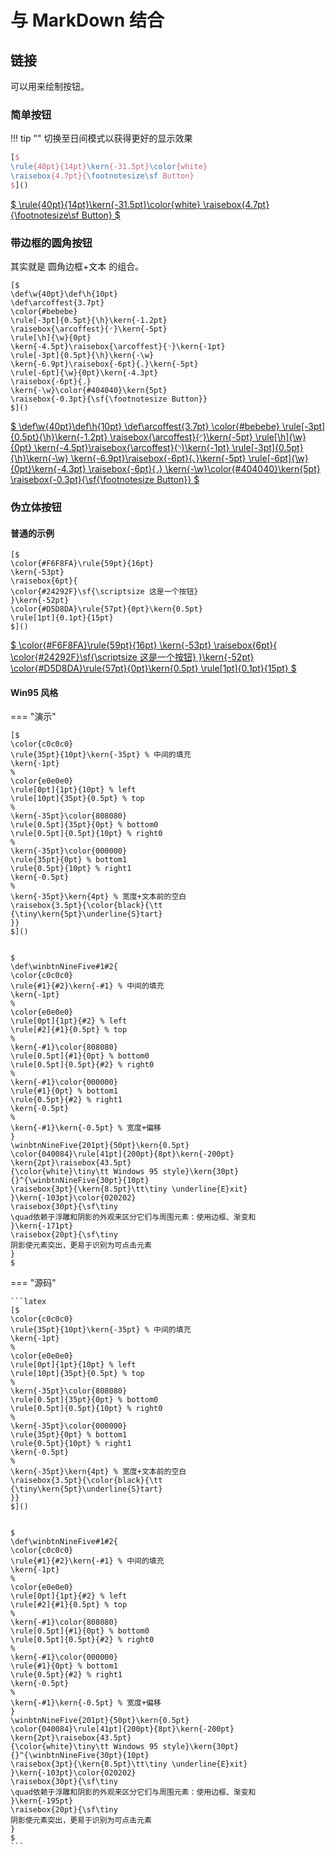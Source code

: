 # 与 MarkDown 结合

## 链接

可以用来绘制按钮。

### 简单按钮

!!! tip ""
    切换至日间模式以获得更好的显示效果

```latex
[$
\rule{40pt}{14pt}\kern{-31.5pt}\color{white}
\raisebox{4.7pt}{\footnotesize\sf Button}
$]()
```
[$
\rule{40pt}{14pt}\kern{-31.5pt}\color{white}
\raisebox{4.7pt}{\footnotesize\sf Button}
$]()

### 带边框的圆角按钮
  
其实就是 圆角边框+文本 的组合。

```
[$
\def\w{40pt}\def\h{10pt}
\def\arcoffest{3.7pt}
\color{#bebebe}
\rule[-3pt]{0.5pt}{\h}\kern{-1.2pt}
\raisebox{\arcoffest}{◜}\kern{-5pt}
\rule[\h]{\w}{0pt}
\kern{-4.5pt}\raisebox{\arcoffest}{◝}\kern{-1pt}
\rule[-3pt]{0.5pt}{\h}\kern{-\w}
\kern{-6.9pt}\raisebox{-6pt}{◟}\kern{-5pt}
\rule[-6pt]{\w}{0pt}\kern{-4.3pt}
\raisebox{-6pt}{◞}
\kern{-\w}\color{#404040}\kern{5pt}
\raisebox{-0.3pt}{\sf{\footnotesize Button}}
$]()
```
[$
\def\w{40pt}\def\h{10pt}
\def\arcoffest{3.7pt}
\color{#bebebe}
\rule[-3pt]{0.5pt}{\h}\kern{-1.2pt}
\raisebox{\arcoffest}{◜}\kern{-5pt}
\rule[\h]{\w}{0pt}
\kern{-4.5pt}\raisebox{\arcoffest}{◝}\kern{-1pt}
\rule[-3pt]{0.5pt}{\h}\kern{-\w}
\kern{-6.9pt}\raisebox{-6pt}{◟}\kern{-5pt}
\rule[-6pt]{\w}{0pt}\kern{-4.3pt}
\raisebox{-6pt}{◞}
\kern{-\w}\color{#404040}\kern{5pt}
\raisebox{-0.3pt}{\sf{\footnotesize Button}}
$]()

### 伪立体按钮

#### 普通的示例

```
[$
\color{#F6F8FA}\rule{59pt}{16pt}
\kern{-53pt}
\raisebox{6pt}{
\color{#24292F}\sf{\scriptsize 这是一个按钮}
}\kern{-52pt}
\color{#D5D8DA}\rule{57pt}{0pt}\kern{0.5pt}
\rule[1pt]{0.1pt}{15pt}
$]()
```
[$
\color{#F6F8FA}\rule{59pt}{16pt}
\kern{-53pt}
\raisebox{6pt}{
\color{#24292F}\sf{\scriptsize 这是一个按钮}
}\kern{-52pt}
\color{#D5D8DA}\rule{57pt}{0pt}\kern{0.5pt}
\rule[1pt]{0.1pt}{15pt}
$]()

#### Win95 风格

=== "演示"

    [$
    \color{c0c0c0}
    \rule{35pt}{10pt}\kern{-35pt} % 中间的填充
    \kern{-1pt}
    %
    \color{e0e0e0}
    \rule[0pt]{1pt}{10pt} % left
    \rule[10pt]{35pt}{0.5pt} % top
    %
    \kern{-35pt}\color{808080}
    \rule[0.5pt]{35pt}{0pt} % bottom0
    \rule[0.5pt]{0.5pt}{10pt} % right0
    %
    \kern{-35pt}\color{000000}
    \rule{35pt}{0pt} % bottom1
    \rule{0.5pt}{10pt} % right1
    \kern{-0.5pt}
    %
    \kern{-35pt}\kern{4pt} % 宽度+文本前的空白
    \raisebox{3.5pt}{\color{black}{\tt
    {\tiny\kern{5pt}\underline{S}tart}
    }}
    $]()


    $
    \def\winbtnNineFive#1#2{
    \color{c0c0c0}
    \rule{#1}{#2}\kern{-#1} % 中间的填充
    \kern{-1pt}
    %
    \color{e0e0e0}
    \rule[0pt]{1pt}{#2} % left
    \rule[#2]{#1}{0.5pt} % top
    %
    \kern{-#1}\color{808080}
    \rule[0.5pt]{#1}{0pt} % bottom0
    \rule[0.5pt]{0.5pt}{#2} % right0
    %
    \kern{-#1}\color{000000}
    \rule{#1}{0pt} % bottom1
    \rule{0.5pt}{#2} % right1
    \kern{-0.5pt}
    %
    \kern{-#1}\kern{-0.5pt} % 宽度+偏移
    }
    \winbtnNineFive{201pt}{50pt}\kern{0.5pt}
    \color{040084}\rule[41pt]{200pt}{8pt}\kern{-200pt}
    \kern{2pt}\raisebox{43.5pt}
    {\color{white}\tiny\tt Windows 95 style}\kern{30pt}
    {}^{\winbtnNineFive{30pt}{10pt}
    \raisebox{3pt}{\kern{8.5pt}\tt\tiny \underline{E}xit}
    }\kern{-103pt}\color{020202}
    \raisebox{30pt}{\sf\tiny
    \quad依赖于浮雕和阴影的外观来区分它们与周围元素：使用边框、渐变和
    }\kern{-171pt}
    \raisebox{20pt}{\sf\tiny
    阴影使元素突出，更易于识别为可点击元素
    }
    $

=== "源码"

    ```latex
    [$
    \color{c0c0c0}
    \rule{35pt}{10pt}\kern{-35pt} % 中间的填充
    \kern{-1pt}
    %
    \color{e0e0e0}
    \rule[0pt]{1pt}{10pt} % left
    \rule[10pt]{35pt}{0.5pt} % top
    %
    \kern{-35pt}\color{808080}
    \rule[0.5pt]{35pt}{0pt} % bottom0
    \rule[0.5pt]{0.5pt}{10pt} % right0
    %
    \kern{-35pt}\color{000000}
    \rule{35pt}{0pt} % bottom1
    \rule{0.5pt}{10pt} % right1
    \kern{-0.5pt}
    %
    \kern{-35pt}\kern{4pt} % 宽度+文本前的空白
    \raisebox{3.5pt}{\color{black}{\tt
    {\tiny\kern{5pt}\underline{S}tart}
    }}
    $]()


    $
    \def\winbtnNineFive#1#2{
    \color{c0c0c0}
    \rule{#1}{#2}\kern{-#1} % 中间的填充
    \kern{-1pt}
    %
    \color{e0e0e0}
    \rule[0pt]{1pt}{#2} % left
    \rule[#2]{#1}{0.5pt} % top
    %
    \kern{-#1}\color{808080}
    \rule[0.5pt]{#1}{0pt} % bottom0
    \rule[0.5pt]{0.5pt}{#2} % right0
    %
    \kern{-#1}\color{000000}
    \rule{#1}{0pt} % bottom1
    \rule{0.5pt}{#2} % right1
    \kern{-0.5pt}
    %
    \kern{-#1}\kern{-0.5pt} % 宽度+偏移
    }
    \winbtnNineFive{201pt}{50pt}\kern{0.5pt}
    \color{040084}\rule[41pt]{200pt}{8pt}\kern{-200pt}
    \kern{2pt}\raisebox{43.5pt}
    {\color{white}\tiny\tt Windows 95 style}\kern{30pt}
    {}^{\winbtnNineFive{30pt}{10pt}
    \raisebox{3pt}{\kern{8.5pt}\tt\tiny \underline{E}xit}
    }\kern{-103pt}\color{020202}
    \raisebox{30pt}{\sf\tiny
    \quad依赖于浮雕和阴影的外观来区分它们与周围元素：使用边框、渐变和
    }\kern{-195pt}
    \raisebox{20pt}{\sf\tiny
    阴影使元素突出，更易于识别为可点击元素
    }
    $
    ```